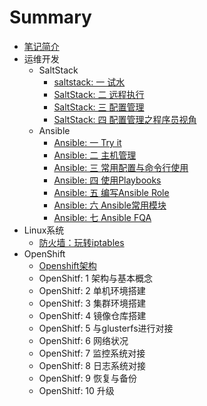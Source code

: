 # Summary

* [笔记简介](README.md)
* 运维开发
  * SaltStack
    * [saltstack: 一 试水](devops/saltstack1.md)
    * [SaltStack: 二 远程执行](devops/saltstack2.md)
    * [SaltStack: 三 配置管理](devops/saltstack3.md)
    * [SaltStack: 四 配置管理之程序员视角](devops/saltstack4_.md)
  * Ansible
    * [Ansible: 一 Try it](devops/ansible-quick-guide.md)
    * [Ansible: 二 主机管理](devops/ansible-inventory.md)
    * [Ansible: 三 常用配置与命令行使用](devops/ansible-configs.md)
    * [Ansible: 四 使用Playbooks](devops/how-to-write-ansbile-playbooks.md)
    * [Ansible: 五 编写Ansible Role](devops/ansible-roles.md)
    * [Ansible: 六 Ansible常用模块](devops/ansible-common-modules.md)
    * [Ansible: 七 Ansible FQA](devops/ansible-tips.md)
* Linux系统
    * [防火墙：玩转iptables](linux/iptables-tips.md)
* OpenShift
    * [Openshift架构](openshift/openshift-arch.md)
  * OpenShitf: 1 架构与基本概念
  * OpenShitf: 2 单机环境搭建
  * OpenShitf: 3 集群环境搭建
  * OpenShitf: 4 镜像仓库搭建
  * OpenShitf: 5 与glusterfs进行对接
  * OpenShitf: 6 网络状况
  * OpenShitf: 7 监控系统对接
  * OpenShitf: 8 日志系统对接
  * OpenShitf: 9 恢复与备份
  * OpenShitf: 10 升级
